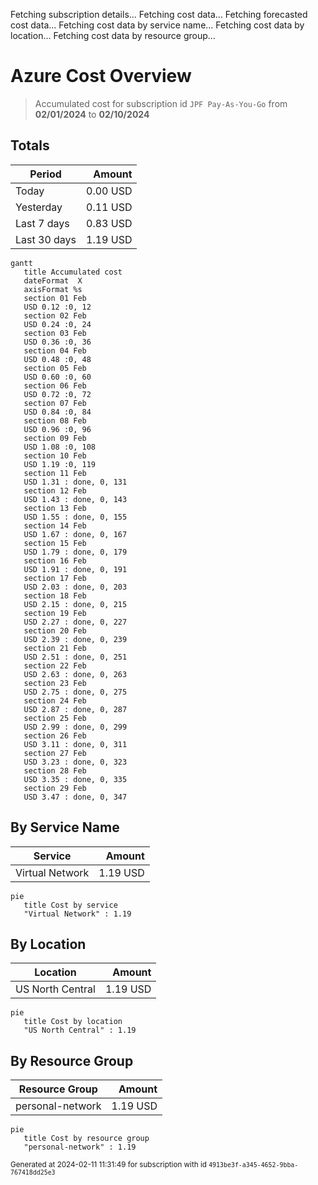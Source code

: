 Fetching subscription details...
Fetching cost data...
Fetching forecasted cost data...
Fetching cost data by service name...
Fetching cost data by location...
Fetching cost data by resource group...
# Azure Cost Overview

> Accumulated cost for subscription id `JPF Pay-As-You-Go` from **02/01/2024** to **02/10/2024**

## Totals

|Period|Amount|
|---|---:|
|Today|0.00 USD|
|Yesterday|0.11 USD|
|Last 7 days|0.83 USD|
|Last 30 days|1.19 USD|

```mermaid
gantt
   title Accumulated cost
   dateFormat  X
   axisFormat %s
   section 01 Feb
   USD 0.12 :0, 12
   section 02 Feb
   USD 0.24 :0, 24
   section 03 Feb
   USD 0.36 :0, 36
   section 04 Feb
   USD 0.48 :0, 48
   section 05 Feb
   USD 0.60 :0, 60
   section 06 Feb
   USD 0.72 :0, 72
   section 07 Feb
   USD 0.84 :0, 84
   section 08 Feb
   USD 0.96 :0, 96
   section 09 Feb
   USD 1.08 :0, 108
   section 10 Feb
   USD 1.19 :0, 119
   section 11 Feb
   USD 1.31 : done, 0, 131
   section 12 Feb
   USD 1.43 : done, 0, 143
   section 13 Feb
   USD 1.55 : done, 0, 155
   section 14 Feb
   USD 1.67 : done, 0, 167
   section 15 Feb
   USD 1.79 : done, 0, 179
   section 16 Feb
   USD 1.91 : done, 0, 191
   section 17 Feb
   USD 2.03 : done, 0, 203
   section 18 Feb
   USD 2.15 : done, 0, 215
   section 19 Feb
   USD 2.27 : done, 0, 227
   section 20 Feb
   USD 2.39 : done, 0, 239
   section 21 Feb
   USD 2.51 : done, 0, 251
   section 22 Feb
   USD 2.63 : done, 0, 263
   section 23 Feb
   USD 2.75 : done, 0, 275
   section 24 Feb
   USD 2.87 : done, 0, 287
   section 25 Feb
   USD 2.99 : done, 0, 299
   section 26 Feb
   USD 3.11 : done, 0, 311
   section 27 Feb
   USD 3.23 : done, 0, 323
   section 28 Feb
   USD 3.35 : done, 0, 335
   section 29 Feb
   USD 3.47 : done, 0, 347
```

## By Service Name

|Service|Amount|
|---|---:|
|Virtual Network|1.19 USD|

```mermaid
pie
   title Cost by service
   "Virtual Network" : 1.19
```

## By Location

|Location|Amount|
|---|---:|
|US North Central|1.19 USD|

```mermaid
pie
   title Cost by location
   "US North Central" : 1.19
```

## By Resource Group

|Resource Group|Amount|
|---|---:|
|personal-network|1.19 USD|

```mermaid
pie
   title Cost by resource group
   "personal-network" : 1.19
```

<sup>Generated at 2024-02-11 11:31:49 for subscription with id `4913be3f-a345-4652-9bba-767418dd25e3`</sup>
